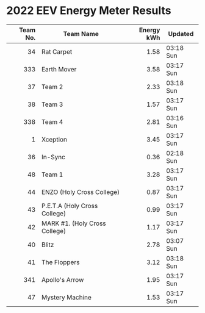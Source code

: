 # 2022 EEV Energy Meter Results
|Team No.|Team Name|Energy kWh|Updated|
|---:|---|---:|---|
|34|Rat Carpet|1.58|03:18 Sun|
|333|Earth Mover|3.58|03:17 Sun|
|37|Team 2|2.33|03:18 Sun|
|38|Team 3|1.57|03:17 Sun|
|338|Team 4|2.81|03:16 Sun|
|1|Xception|3.45|03:17 Sun|
|36|In-Sync|0.36|02:18 Sun|
|48|Team 1|3.28|03:17 Sun|
|44|ENZO (Holy Cross College)|0.87|03:17 Sun|
|43|P.E.T.A (Holy Cross College)|0.99|03:17 Sun|
|42|MARK #1. (Holy Cross College)|1.17|03:17 Sun|
|40|Blitz|2.78|03:07 Sun|
|41|The Floppers|3.12|03:18 Sun|
|341|Apollo's Arrow|1.95|03:17 Sun|
|47|Mystery Machine|1.53|03:17 Sun|
